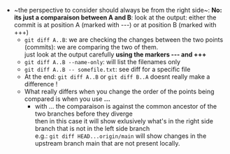 * ~the perspective to consider should always be from the right side~: **No: its just a comparaison between A and B**: look at the output: either the commit is at position A (marked with ---) or at position B (marked with +++)
  * `git diff A..B`: we are checking the changes between the two points (commits): we are comparing the two of them.  
    just look at the output carefully **using the markers --- and +++**
  * `git diff A..B --name-only`: will list the filenames only
  * `git diff A..B -- somefile.txt`: see diff for a specific file
  * At the end: `git diff A..B` or `git diff B..A` doesnt really make a difference !
  * What really differs when you change the order of the points being compared is when you use **...**
    * with ... the comparaison is against the common ancestor of the two branches before they diverge  
      then in this case it will show exlusively what's in the right side branch that is not in the left side branch  
      e.g.: `git diff HEAD...origin/main`  will show changes in the upstream branch main that are not present locally.
    
  
